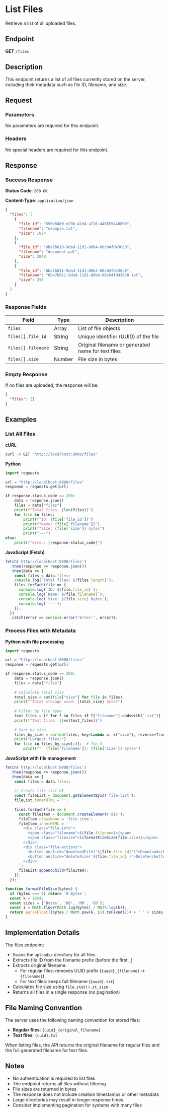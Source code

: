 # List Files

Retrieve a list of all uploaded files.

## Endpoint

**GET** `/files`

## Description

This endpoint returns a list of all files currently stored on the server, including their metadata such as file ID, filename, and size.

## Request

### Parameters

No parameters are required for this endpoint.

### Headers

No special headers are required for this endpoint.

## Response

### Success Response

**Status Code**: `200 OK`

**Content-Type**: `application/json`

```json
{
  "files": [
    {
      "file_id": "550e8400-e29b-41d4-a716-446655440000",
      "filename": "example.txt",
      "size": 1024
    },
    {
      "file_id": "6ba7b810-9dad-11d1-80b4-00c04fd430c8",
      "filename": "document.pdf",
      "size": 2048
    },
    {
      "file_id": "6ba7b811-9dad-11d1-80b4-00c04fd430c8",
      "filename": "6ba7b811-9dad-11d1-80b4-00c04fd430c8.txt",
      "size": 256
    }
  ]
}
```

### Response Fields

| Field | Type | Description |
|-------|------|-------------|
| `files` | Array | List of file objects |
| `files[].file_id` | String | Unique identifier (UUID) of the file |
| `files[].filename` | String | Original filename or generated name for text files |
| `files[].size` | Number | File size in bytes |

### Empty Response

If no files are uploaded, the response will be:

```json
{
  "files": []
}
```

## Examples

### List All Files

**cURL**
```bash
curl -X GET "http://localhost:8000/files"
```

**Python**
```python
import requests

url = "http://localhost:8000/files"
response = requests.get(url)

if response.status_code == 200:
    data = response.json()
    files = data["files"]
    print(f"Total files: {len(files)}")
    for file in files:
        print(f"ID: {file['file_id']}")
        print(f"Name: {file['filename']}")
        print(f"Size: {file['size']} bytes")
        print("---")
else:
    print(f"Error: {response.status_code}")
```

**JavaScript (Fetch)**
```javascript
fetch('http://localhost:8000/files')
  .then(response => response.json())
  .then(data => {
    const files = data.files;
    console.log(`Total files: ${files.length}`);
    files.forEach(file => {
      console.log(`ID: ${file.file_id}`);
      console.log(`Name: ${file.filename}`);
      console.log(`Size: ${file.size} bytes`);
      console.log('---');
    });
  })
  .catch(error => console.error('Error:', error));
```

### Process Files with Metadata

**Python with file processing**
```python
import requests

url = "http://localhost:8000/files"
response = requests.get(url)

if response.status_code == 200:
    data = response.json()
    files = data["files"]
    
    # Calculate total size
    total_size = sum(file["size"] for file in files)
    print(f"Total storage used: {total_size} bytes")
    
    # Filter by file type
    text_files = [f for f in files if f["filename"].endswith(".txt")]
    print(f"Text files: {len(text_files)}")
    
    # Sort by size
    files_by_size = sorted(files, key=lambda x: x["size"], reverse=True)
    print("Largest files:")
    for file in files_by_size[:3]:  # Top 3
        print(f"  {file['filename']}: {file['size']} bytes")
```

**JavaScript with file management**
```javascript
fetch('http://localhost:8000/files')
  .then(response => response.json())
  .then(data => {
    const files = data.files;
    
    // Create file list UI
    const fileList = document.getElementById('file-list');
    fileList.innerHTML = '';
    
    files.forEach(file => {
      const fileItem = document.createElement('div');
      fileItem.className = 'file-item';
      fileItem.innerHTML = `
        <div class="file-info">
          <span class="filename">${file.filename}</span>
          <span class="filesize">${formatFileSize(file.size)}</span>
        </div>
        <div class="file-actions">
          <button onclick="downloadFile('${file.file_id}')">Download</button>
          <button onclick="deleteFile('${file.file_id}')">Delete</button>
        </div>
      `;
      fileList.appendChild(fileItem);
    });
  });

function formatFileSize(bytes) {
  if (bytes === 0) return '0 Bytes';
  const k = 1024;
  const sizes = ['Bytes', 'KB', 'MB', 'GB'];
  const i = Math.floor(Math.log(bytes) / Math.log(k));
  return parseFloat((bytes / Math.pow(k, i)).toFixed(2)) + ' ' + sizes[i];
}
```

## Implementation Details

The files endpoint:
- Scans the `uploads/` directory for all files
- Extracts file ID from the filename prefix (before the first `_`)
- Extracts original filename:
  - For regular files: removes UUID prefix (`{uuid}_{filename}` → `{filename}`)
  - For text files: keeps full filename (`{uuid}.txt`)
- Calculates file size using `file.stat().st_size`
- Returns all files in a single response (no pagination)

## File Naming Convention

The server uses the following naming convention for stored files:
- **Regular files**: `{uuid}_{original_filename}`
- **Text files**: `{uuid}.txt`

When listing files, the API returns the original filename for regular files and the full generated filename for text files.

## Notes

- No authentication is required to list files
- The endpoint returns all files without filtering
- File sizes are returned in bytes
- The response does not include creation timestamps or other metadata
- Large directories may result in longer response times
- Consider implementing pagination for systems with many files